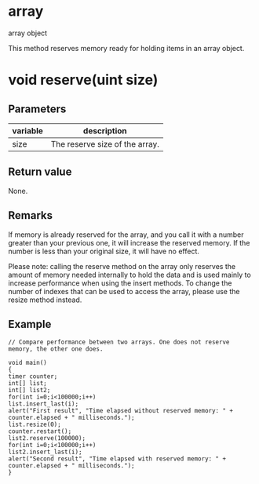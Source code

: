 # array

array object

This method reserves memory ready for holding items in an array object.

# void reserve(uint size)

## Parameters

variable| description  
---|---  
size | The reserve size of the array.  
  
## Return value

None.

## Remarks

If memory is already reserved for the array, and you call it with a number greater than your previous one, it will increase the reserved memory. If the number is less than your original size, it will have no effect. 

Please note: calling the reserve method on the array only reserves the amount of memory needed internally to hold the data and is used mainly to increase performance when using the insert methods. To change the number of indexes that can be used to access the array, please use the resize method instead. 

## Example
    
    
    // Compare performance between two arrays. One does not reserve memory, the other one does.
    
    void main()
    {
    timer counter;
    int[] list;
    int[] list2;
    for(int i=0;i<100000;i++)
    list.insert_last(i);
    alert("First result", "Time elapsed without reserved memory: " + counter.elapsed + " milliseconds.");
    list.resize(0);
    counter.restart();
    list2.reserve(100000);
    for(int i=0;i<100000;i++)
    list2.insert_last(i);
    alert("Second result", "Time elapsed with reserved memory: " + counter.elapsed + " milliseconds.");
    }
    

